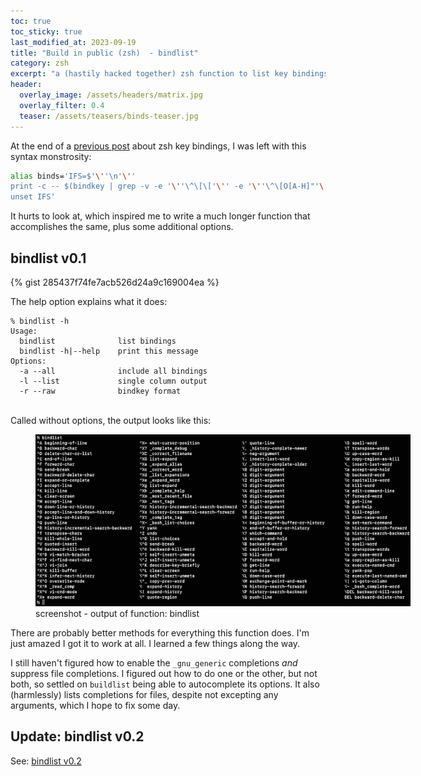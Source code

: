```yaml
---
toc: true
toc_sticky: true
last_modified_at: 2023-09-19
title: "Build in public (zsh)  - bindlist"
category: zsh
excerpt: "a (hastily hacked together) zsh function to list key bindings"
header:
  overlay_image: /assets/headers/matrix.jpg
  overlay_filter: 0.4
  teaser: /assets/teasers/binds-teaser.jpg
---
```


At the end of a [previous post](/zsh/binds/) about zsh key bindings, I was left with this syntax monstrosity:

```zsh
alias binds='IFS=$'\''\n'\''
print -c -- $(bindkey | grep -v -e '\''\^\[\['\'' -e '\''\^\[O[A-H]"'\'' | sed -e '\''s/^"//g'\'' -e '\''s/" / /g'\'' -e '\''s/\^\[/⌥/g'\'')
unset IFS'
```

It hurts to look at, which inspired me to write a much longer function that accomplishes the same, plus some additional options.

## bindlist v0.1

{% gist 285437f74fe7acb526d24a9c169004ea %}
<br>

The help option explains what it does:

```
% bindlist -h
Usage:
  bindlist              list bindings
  bindlist -h|--help    print this message
Options:
  -a --all              include all bindings
  -l --list             single column output
  -r --raw              bindkey format
```
<br>
Called without options, the output looks like this:

<figure style="width: 600px" class="align-center">
  <a href="/assets/ss/bindlist.jpg" title="screenshot - output of function: bindlist" alt="screenshot - output of function: bindlist">
  <img src="/assets/ss/bindlist.jpg" alt="screenshot -  output of function: bindlist"></a>
  <figcaption>screenshot -  output of function: bindlist</figcaption>
</figure>

There are probably better methods for everything this function does. I'm just amazed I got it to work at all. I learned a few things along the way.

I still haven't figured how to enable the `_gnu_generic` completions *and* suppress file completions. I figured out how to do one or the other, but not both, so settled on `buildlist` being able to autocomplete its options. It also (harmlessly) lists completions for files, despite not excepting any arguments, which I hope to fix some day.

## Update: bindlist v0.2

See: [bindlist v0.2](/zsh/bindlist2)
